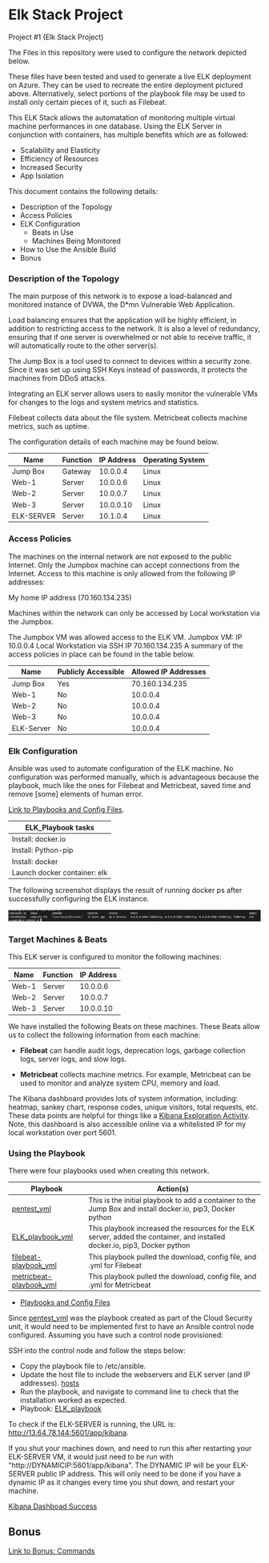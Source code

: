 # Elk Stack Project
Project #1 (Elk Stack Project)

The Files in this repository were used to configure the network depicted below.

These files have been tested and used to generate a live ELK deployment on Azure. They can be used to recreate the entire deployment pictured above. Alternatively, select portions of the playbook file may be used to install only certain pieces of it, such as Filebeat.

This ELK Stack allows the automatation of monitoring multiple virtual machine performances in one database. Using the ELK Server in conjunction with containers, has multiple benefits which are as followed:

  - Scalability and Elasticity
  - Efficiency of Resources
  - Increased Security
  - App Isolation


This document contains the following details:
- Description of the Topology
- Access Policies
- ELK Configuration
  - Beats in Use
  - Machines Being Monitored
- How to Use the Ansible Build
- Bonus

### Description of the Topology

The main purpose of this network is to expose a load-balanced and monitored instance of DVWA, the D*mn Vulnerable Web Application.

Load balancing ensures that the application will be highly efficient, in addition to restricting access to the network. It is also a level of redundancy, ensuring that if one server is overwhelmed or not able to receive traffic, it will automatically route to the other server(s). 

The Jump Box is a tool used to connect to devices within a security zone. Since it was set up using SSH Keys instead of passwords, it protects the machines from DDoS attacks.

Integrating an ELK server allows users to easily monitor the vulnerable VMs for changes to the logs and system metrics and statistics.

Filebeat collects data about the file system. Metricbeat collects machine metrics, such as uptime. 

The configuration details of each machine may be found below.

| Name     | Function | IP Address | Operating System |
|----------|----------|------------|------------------|
| Jump Box | Gateway  | 10.0.0.4   | Linux            |
| Web-1    | Server   | 10.0.0.6   | Linux            |
| Web-2    | Server   | 10.0.0.7   | Linux            |
| Web-3    | Server   | 10.0.0.10  | Linux            |
|ELK-SERVER| Server   | 10.1.0.4   | Linux            |

### Access Policies

The machines on the internal network are not exposed to the public Internet. Only the Jumpbox machine can accept connections from the Internet. Access to this machine is only allowed from the following IP addresses:

My home IP address (70.160.134.235)

Machines within the network can only be accessed by Local workstation via the Jumpbox.

The Jumpbox VM was allowed access to the ELK VM.
Jumpbox VM: IP 10.0.0.4 Local Workstation via SSH IP 70.160.134.235
A summary of the access policies in place can be found in the table below.

|   Name   | Publicly Accessible | Allowed IP Addresses  |
|----------|---------------------|-----------------------|
| Jump Box |        Yes          |    70.160.134.235     |
|   Web-1  |        No           |      10.0.0.4         |
|   Web-2  |        No           |      10.0.0.4         |
|   Web-3  |        No           |      10.0.0.4         |
|ELK-Server|        No           |      10.0.0.4         |


### Elk Configuration

Ansible was used to automate configuration of the ELK machine. No configuration was performed manually, which is advantageous because the playbook, much like the ones for Filebeat and Metricbeat, saved time and remove [some] elements of human error.  

[Link to Playbooks and Config Files](https://github.com/laurapratt87/ELK-Stack-Project/tree/main/Ansible).

|ELK_Playbook tasks    |
|----------|
| Install: docker.io |
| Install: Python-pip  |
| Install: docker |
|Launch docker container: elk|

The following screenshot displays the result of running docker ps after successfully configuring the ELK instance.

![alt text](https://github.com/laurapratt87/ELK-Stack-Project/blob/main/Linux/elk_docker.png "elk container success")

### Target Machines & Beats

This ELK server is configured to monitor the following machines:

| Name     | Function | IP Address |
|----------|----------|------------|
| Web-1    | Server   | 10.0.0.6   |
| Web-2    | Server   | 10.0.0.7   |
| Web-3    | Server   | 10.0.0.10  |

We have installed the following Beats on these machines. These Beats allow us to collect the following information from each machine:

- **Filebeat** can handle audit logs, deprecation logs, garbage collection logs, server logs, and slow logs. 

- **Metricbeat** collects machine metrics. For example, Metricbeat can be used to monitor and analyze system CPU, memory and load.

The Kibana dashboard provides lots of system information, including: heatmap, sankey chart, response codes, unique visitors, total requests, etc. 
These data points are helpful for things like a [Kibana Exploration Activity](https://github.com/laurapratt87/ELK-Stack-Project/blob/main/Additional%20Resources/Kibana%20Exploration.docx). Note, this dashboard is also accessible online via a whitelisted IP for my local workstation over port 5601.

### Using the Playbook

There were four playbooks used when creating this network.  

| Playbook     | Action(s) |
|----------|----------|
| [pentest_yml](https://github.com/laurapratt87/ELK-Stack-Project/blob/main/Ansible/pentest_yml.txt) | This is the initial playbook to add a container to the Jump Box and install docker.io, pip3, Docker python | 
| [ELK_playbook_yml](https://github.com/laurapratt87/ELK-Stack-Project/blob/main/Ansible/ELK_playbook_yml.txt) | This playbook increased the resources for the ELK server, added the container, and installed docker.io, pip3, Docker python  | 
| [filebeat-playbook_yml](https://github.com/laurapratt87/ELK-Stack-Project/blob/main/Ansible/filebeat-playbook_yml.txt) | This playbook pulled the download, config file, and .yml for Filebeat | 
| [metricbeat-playbook_yml](https://github.com/laurapratt87/ELK-Stack-Project/blob/main/Ansible/metricbeat-playbook_yml.txt) | This playbook pulled the download, config file, and .yml for Metricbeat  | 

  - [Playbooks and Config Files](https://github.com/joshblack07/UR-Cyber-Security-ELK-Stack-Project/tree/main/Ansible)
  
Since [pentest_yml](https://github.com/laurapratt87/ELK-Stack-Project/blob/main/Ansible/pentest_yml.txt) was the playbook created as part of the Cloud Security unit, it would need to be implemented first to have an Ansible control node configured. Assuming you have such a control node provisioned:

SSH into the control node and follow the steps below:

- Copy the playbook file to /etc/ansible.
- Update the host file to include the webservers and ELK server (and IP addresses).
  [hosts](https://github.com/laurapratt87/ELK-Stack-Project/blob/main/Ansible/hosts.txt)
- Run the playbook, and navigate to command line to check that the installation worked as expected.
- Playbook: [ELK_playbook](https://github.com/laurapratt87/ELK-Stack-Project/blob/main/Ansible/ELK_playbook_yml.txt)

To check if the ELK-SERVER is running, the URL is: http://13.64.78.144:5601/app/kibana. 

If you shut your machines down, and need to run this after restarting your ELK-SERVER VM, it would just need to be run with "http://DYNAMICIP:5601/app/kibana". The DYNAMIC IP will be your ELK-SERVER public IP address. This will only need to be done if you have a dynamic IP as it changes every time you shut down, and restart your machine. 
  
[Kibana Dashboad Success](https://github.com/laurapratt87/ELK-Stack-Project/blob/main/Additional%20Resources/Kibana_Dashboard.PNG)

## Bonus
[Link to Bonus: Commands](https://github.com/laurapratt87/ELK-Stack-Project/blob/main/Linux/Bonus%20Commands.txt)
